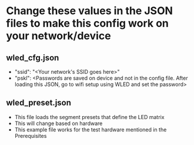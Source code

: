 # Change these values in the JSON files to make this config work on your network/device

## wled_cfg.json

- "ssid": "<Your network's SSID goes here>"
- "pskl": <Passwords are saved on device and not in the config file. After loading this JSON, go to wifi setup using WLED and set the password>

## wled_preset.json

- This file loads the segment presets that define the LED matrix
- This will change based on hardware
- This example file works for the test hardware mentioned in the Prerequisites
